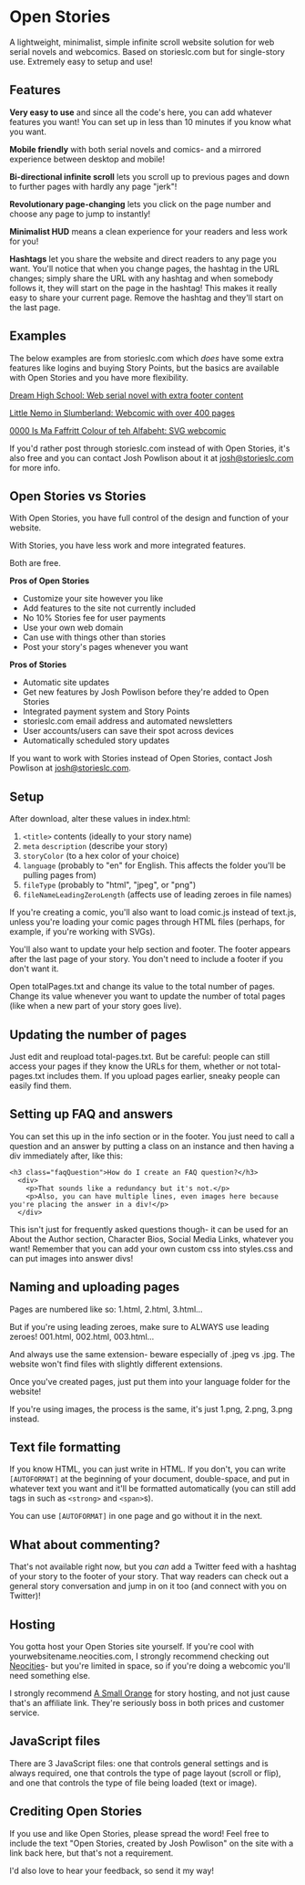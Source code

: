 # Open Stories
A lightweight, minimalist, simple infinite scroll website solution for web serial novels and webcomics. Based on storieslc.com but for single-story use. Extremely easy to setup and use!

## Features

**Very easy to use** and since all the code's here, you can add whatever features you want! You can set up in less than 10 minutes if you know what you want.

**Mobile friendly** with both serial novels and comics- and a mirrored experience between desktop and mobile!

**Bi-directional infinite scroll** lets you scroll up to previous pages and down to further pages with hardly any page "jerk"!

**Revolutionary page-changing** lets you click on the page number and choose any page to jump to instantly!

**Minimalist HUD** means a clean experience for your readers and less work for you!

**Hashtags** let you share the website and direct readers to any page you want. You'll notice that when you change pages, the hashtag in the URL changes; simply share the URL with any hashtag and when somebody follows it, they will start on the page in the hashtag! This makes it really easy to share your current page. Remove the hashtag and they'll start on the last page.

## Examples

The below examples are from storieslc.com which *does* have some extra features like logins and buying Story Points, but the basics are available with Open Stories and you have more flexibility.

[Dream High School: Web serial novel with extra footer content](https://storieslc.com/dream-high-school/)

[Little Nemo in Slumberland: Webcomic with over 400 pages](https://storieslc.com/little-nemo-in-slumberland/)

[0000 Is Ma Faffritt Colour of teh Alfabeht: SVG webcomic](https://storieslc.com/0000-is-ma-faffritt-colour-of-teh-alfabeht/)

If you'd rather post through storieslc.com instead of with Open Stories, it's also free and you can contact Josh Powlison about it at [josh@storieslc.com](mailto:josh@storieslc.com) for more info.

## Open Stories vs Stories

With Open Stories, you have full control of the design and function of your website.

With Stories, you have less work and more integrated features.

Both are free.

**Pros of Open Stories**
- Customize your site however you like
- Add features to the site not currently included
- No 10% Stories fee for user payments
- Use your own web domain
- Can use with things other than stories
- Post your story's pages whenever you want

**Pros of Stories**
- Automatic site updates
- Get new features by Josh Powlison before they're added to Open Stories
- Integrated payment system and Story Points
- storieslc.com email address and automated newsletters
- User accounts/users can save their spot across devices
- Automatically scheduled story updates

If you want to work with Stories instead of Open Stories, contact Josh Powlison at josh@storieslc.com.

## Setup

After download, alter these values in index.html:

1. `<title>` contents (ideally to your story name)
2. `meta` `description` (describe your story)
3. `storyColor` (to a hex color of your choice)
4. `language` (probably to "en" for English. This affects the folder you'll be pulling pages from)
5. `fileType` (probably to "html", "jpeg", or "png")
6. `fileNameLeadingZeroLength` (affects use of leading zeroes in file names)

If you're creating a comic, you'll also want to load comic.js instead of text.js, unless you're loading your comic pages through HTML files (perhaps, for example, if you're working with SVGs).

You'll also want to update your help section and footer. The footer appears after the last page of your story. You don't need to include a footer if you don't want it.

Open totalPages.txt and change its value to the total number of pages. Change its value whenever you want to update the number of total pages (like when a new part of your story goes live).

## Updating the number of pages

Just edit and reupload total-pages.txt. But be careful: people can still access your pages if they know the URLs for them, whether or not total-pages.txt includes them. If you upload pages earlier, sneaky people can easily find them.

## Setting up FAQ and answers

You can set this up in the info section or in the footer. You just need to call a question and an answer by putting a class on an instance and then having a div immediately after, like this:

```
<h3 class="faqQuestion">How do I create an FAQ question?</h3>
  <div>
    <p>That sounds like a redundancy but it's not.</p>
    <p>Also, you can have multiple lines, even images here because you're placing the answer in a div!</p>
  </div>
```

This isn't just for frequently asked questions though- it can be used for an About the Author section, Character Bios, Social Media Links, whatever you want! Remember that you can add your own custom css into styles.css and can put images into answer divs!

## Naming and uploading pages
Pages are numbered like so: 1.html, 2.html, 3.html...

But if you're using leading zeroes, make sure to ALWAYS use leading zeroes! 001.html, 002.html, 003.html...

And always use the same extension- beware especially of .jpeg vs .jpg. The website won't find files with slightly different extensions.

Once you've created pages, just put them into your language folder for the website!

If you're using images, the process is the same, it's just 1.png, 2.png, 3.png instead.

## Text file formatting

If you know HTML, you can just write in HTML. If you don't, you can write `[AUTOFORMAT]` at the beginning of your document, double-space, and put in whatever text you want and it'll be formatted automatically (you can still add tags in such as `<strong>` and `<span>`s).

You can use `[AUTOFORMAT]` in one page and go without it in the next.

## What about commenting?

That's not available right now, but you *can* add a Twitter feed with a hashtag of your story to the footer of your story. That way readers can check out a general story conversation and jump in on it too (and connect with you on Twitter)!

## Hosting

You gotta host your Open Stories site yourself. If you're cool with yourwebsitename.neocities.com, I strongly recommend checking out [Neocities](https://neocities.org/)- but you're limited in space, so if you're doing a webcomic you'll need something else.

I strongly recommend [A Small Orange](http://asmallorange.7eer.net/c/184285/185398/3107) for story hosting, and not just cause that's an affiliate link. They're seriously boss in both prices and customer service.

## JavaScript files

There are 3 JavaScript files: one that controls general settings and is always required, one that controls the type of page layout (scroll or flip), and one that controls the type of file being loaded (text or image).

## Crediting Open Stories

If you use and like Open Stories, please spread the word! Feel free to include the text "Open Stories, created by Josh Powlison" on the site with a link back here, but that's not a requirement.

I'd also love to hear your feedback, so send it my way!
